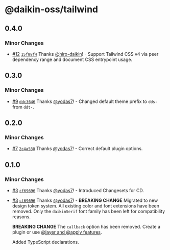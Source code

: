 # @daikin-oss/tailwind

## 0.4.0

### Minor Changes

- [#12](https://github.com/dsv-rp/tailwind/pull/12) [`15f88f4`](https://github.com/dsv-rp/tailwind/commit/15f88f4085e9491277f001394838f319dcc5cc63) Thanks [@hiro-daikin](https://github.com/hiro-daikin)! - Support Tailwind CSS v4 via peer dependency range and document CSS entrypoint usage.

## 0.3.0

### Minor Changes

- [#9](https://github.com/dsv-rp/tailwind/pull/9) [`ddc3646`](https://github.com/dsv-rp/tailwind/commit/ddc36462fbb12f3db0f436a52d4051a19182b5b2) Thanks [@yodas7](https://github.com/yodas7)! - Changed default theme prefix to `dds-` from `ddt-`.

## 0.2.0

### Minor Changes

- [#7](https://github.com/dsv-rp/tailwind/pull/7) [`2c4a580`](https://github.com/dsv-rp/tailwind/commit/2c4a5807cabb8c15b5fa3f729b2932f45a9f8890) Thanks [@yodas7](https://github.com/yodas7)! - Correct default plugin options.

## 0.1.0

### Minor Changes

- [#3](https://github.com/dsv-rp/tailwind/pull/3) [`cf69696`](https://github.com/dsv-rp/tailwind/commit/cf696960496a7efd6ae79d94ab2e5c547d3c48b3) Thanks [@yodas7](https://github.com/yodas7)! - Introduced Changesets for CD.

- [#3](https://github.com/dsv-rp/tailwind/pull/3) [`cf69696`](https://github.com/dsv-rp/tailwind/commit/cf696960496a7efd6ae79d94ab2e5c547d3c48b3) Thanks [@yodas7](https://github.com/yodas7)! - **BREAKING CHANGE** Migrated to new design token system.
  All existing color and font extensions have been removed. Only the `daikinSerif` font family has been left for compatibility reasons.

  **BREAKING CHANGE** The `callback` option has been removed. Create a plugin or use [@layer and @apply features](https://tailwindcss.com/docs/reusing-styles#extracting-classes-with-apply).

  Added TypeScript declarations.
